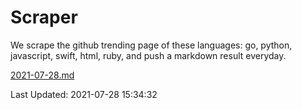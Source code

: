 # Scraper

We scrape the github trending page of these languages: go, python, javascript, swift, html, ruby, and push a markdown result everyday.

[2021-07-28.md](https://github.com/henson/Scraper/blob/master/2021-07-28.md)

Last Updated: 2021-07-28 15:34:32